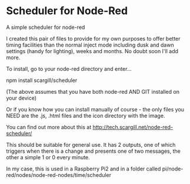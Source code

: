 # Scheduler for Node-Red
A simple scheduler for node-red

I created this pair of files to provide for my own purposes to offer better timing facilities than the normal inject mode including dusk and dawn settings (handy for lighting), weeks and months. No doubt soon I'll add more.

To install, go to your node-red directory and enter...

npm install scargill/scheduler

(The above assumes that you have both node-red AND GIT installed on your device)

Or if you know how you can install manually of course - the only files you NEED are the .js, .html files and the icon directory with the image.

You can find out more about this at http://tech.scargill.net/node-red-scheduler/

This should be suitable for general use. It has 2 outputs, one of which triggers when there is a change and presents one of two messages, the other a simple 1 or 0 every minute.

In my case, this is used in a Raspberry Pi2 and in a folder called pi/node-red/nodes/node-red-nodes/time/scheduler 

